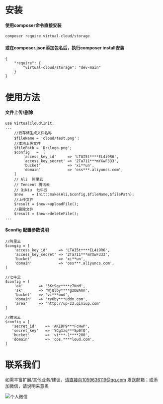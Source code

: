 # 安装
#### 使用composer命令直接安装
```
composer require virtual-cloud/storage
```
#### 或在composer.json添加包名后，执行composer install安装
```
{
    "require": {
        "virtual-cloud/storage": "dev-main"
    }
}
```

# 使用方法
#### 文件上传/删除
```
use VirtualCloud\Init;
...
    //云存储生成文件名称
    $fileName = 'cloud/test.png'；    
    //本地上传文件    
    $filePath = 'D:\logo.png';  
    $config   =  [
        'access_key_id'     => 'LTAI5t****EL4i9R6',
        'access_key_secret' => '2Ta711***mYXwF333',
        'bucket'            => 'xi**un',
        'domain'            => 'oss***.aliyuncs.com',
    ]
    // Ali  阿里云
    // Tencent 腾讯云
    // QiNiu  七牛云
    $new    = Init::make(Ali,$config,$fileName,$filePath);
    //上传文件
    $result = $new->uploadFile();
    //删除文件
    $result = $new->deleteFile();
...
```
#### $config 配置参数说明
```
//阿里云
$congig = [
    'access_key_id'     => 'LTAI5t****EL4i9R6',
    'access_key_secret' => '2Ta711***mYXwF333',
    'bucket'            => 'xi**un',
    'domain'            => 'oss***.aliyuncs.com',
]

//七牛云
$config = [
    'ak'       => '3Kt9gz****z7KnM',
    'sk'       => 'WjQlby****gzDBAmn',
    'bucket'   => 'vi***oud',
    'domain'   => 'ry6by***uddn.com',
    'area'     => 'http://up-z2.qiniup.com'
]

//腾讯云
$config = [
   'secret_id'    => 'AKIDP9***FcHwP',
   'secret_key'   => 'YCg1zq***Sp0fQ',
   'bucket'       => 'vi***-1****200',
   'domain'       => 'cos.****loud.com',
]
```
# 联系我们
如需丰富扩展/其他业务/建议，请直接向1059636119@qq.com 发送邮箱；或添加微信，请说明来意奥




![个人微信](http://xiaonarun.oss-cn-beijing.aliyuncs.com/wx.jpg?x-oss-process=image/resize,m_fixed,h_340,w_300)
